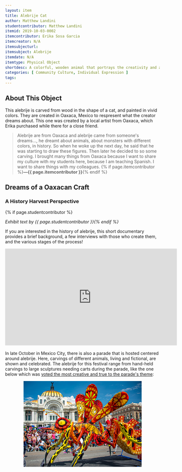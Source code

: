 ```yaml
---
layout: item
title: Alebrije Cat
author: Matthew Landini
studentcontributor: Matthew Landini
itemid: 2019-10-03-0002
itemcontributor: Erika Sosa Garcia
itemcreator: N/A
itemsubjecturl:
itemsubject: Alebrije
itemdate: N/A
itemtype: Physical Object
shortdesc: A colorful, wooden animal that portrays the creativity and artistry of Oaxaca, Mexico
categories: [ Community Culture, Individual Expression ]
tags:
---
```


## About This Object

This alebrije is carved from wood in the shape of a cat, and painted in vivid colors. They are created in Oaxaca, Mexico to respresent what the creator dreams about. This one was created by a local artist from Oaxaca, which Erika purchased while there for a close friend.

>Alebrije are from Oaxaca and alebrije came from someone's dreams..., he dreamt about animals, about monsters with different colors, in history. So when he woke up the next day, he said that he was starting to draw these figures. Then later he decided to so some carving. I brought many things from Oaxaca because I want to share my culture with my students here, because I am teaching Spanish. I want to share things with my colleagues. {% if page.itemcontributor %}**—{{ page.itemcontributor }}**{% endif %}

## Dreams of a Oaxacan Craft
### A History Harvest Perspective
{% if page.studentcontributor %}

*Exhibit text by {{ page.studentcontributor }}{% endif %}*

If you are interested in the history of alebrije, this short documentary provides a brief background, a few interviews with those who create them, and the various stages of the process!

<iframe width="560" height="315" src="https://www.youtube.com/embed/8QCXmh4zOOQ" frameborder="0" allow="accelerometer; autoplay; encrypted-media; gyroscope; picture-in-picture" allowfullscreen></iframe>

In late October in Mexico City, there is also a parade that is hosted centered around alebrije. Here, carvings of different animals, living and fictional, are shown and celebrated. The alebrije for this festival range from hand-held carvings to large sculptures needing carts during the parade, like the one below which was [voted the most creative and true to the parade's theme](https://archivo.eluniversal.com.mx/notas/718629.html):

<p align="center">
  <img width="385" height="279.767" src="/assets/images/alebrije_parade_cart.jpg">
</p>

